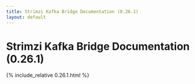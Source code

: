 ```yaml
---
title: Strimzi Kafka Bridge Documentation (0.26.1)
layout: default
---
```


<h1 >Strimzi Kafka Bridge Documentation (0.26.1)</h1>

{% include_relative 0.26.1.html %}
